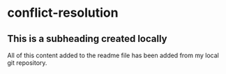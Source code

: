 # conflict-resolution

## This is a subheading created locally
All of this content added to the readme file has been added from my local git repository.
